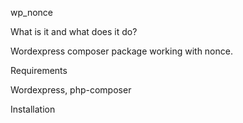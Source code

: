 wp_nonce

What is it and what does it do?

Wordexpress composer package working with nonce.

Requirements

Wordexpress, php-composer

Installation




